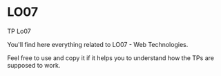 # LO07
TP Lo07


You'll find here everything related to LO07 - Web Technologies.

Feel free to use and copy it if it helps you to understand how the TPs are supposed to work.
